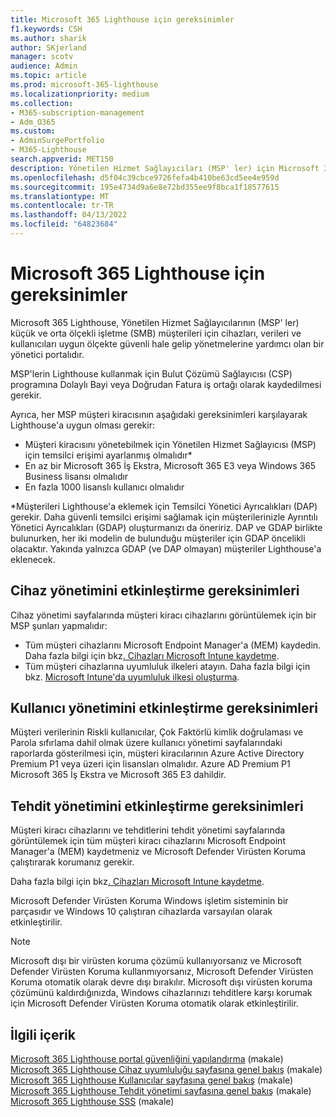 ```yaml
---
title: Microsoft 365 Lighthouse için gereksinimler
f1.keywords: CSH
ms.author: sharik
author: SKjerland
manager: scotv
audience: Admin
ms.topic: article
ms.prod: microsoft-365-lighthouse
ms.localizationpriority: medium
ms.collection:
- M365-subscription-management
- Adm_O365
ms.custom:
- AdminSurgePortfolio
- M365-Lighthouse
search.appverid: MET150
description: Yönetilen Hizmet Sağlayıcıları (MSP' ler) için Microsoft 365 Lighthouse kullanmak için gereksinimlerin listesini alın.
ms.openlocfilehash: d5f04c39cbce9726fefa4b410be63cd5ee4e959d
ms.sourcegitcommit: 195e4734d9a6e8e72bd355ee9f8bca1f18577615
ms.translationtype: MT
ms.contentlocale: tr-TR
ms.lasthandoff: 04/13/2022
ms.locfileid: "64823684"
---
```

# <a name="requirements-for-microsoft-365-lighthouse"></a>Microsoft 365 Lighthouse için gereksinimler

Microsoft 365 Lighthouse, Yönetilen Hizmet Sağlayıcılarının (MSP' ler) küçük ve orta ölçekli işletme (SMB) müşterileri için cihazları, verileri ve kullanıcıları uygun ölçekte güvenli hale gelip yönetmelerine yardımcı olan bir yönetici portalıdır.

MSP'lerin Lighthouse kullanmak için Bulut Çözümü Sağlayıcısı (CSP) programına Dolaylı Bayi veya Doğrudan Fatura iş ortağı olarak kaydedilmesi gerekir.

Ayrıca, her MSP müşteri kiracısının aşağıdaki gereksinimleri karşılayarak Lighthouse'a uygun olması gerekir:

- Müşteri kiracısını yönetebilmek için Yönetilen Hizmet Sağlayıcısı (MSP) için temsilci erişimi ayarlanmış olmalıdır*
- En az bir Microsoft 365 İş Ekstra, Microsoft 365 E3 veya Windows 365 Business lisansı olmalıdır
- En fazla 1000 lisanslı kullanıcı olmalıdır

*Müşterileri Lighthouse'a eklemek için Temsilci Yönetici Ayrıcalıkları (DAP) gerekir. Daha güvenli temsilci erişimi sağlamak için müşterilerinizle Ayrıntılı Yönetici Ayrıcalıkları (GDAP) oluşturmanızı da öneririz. DAP ve GDAP birlikte bulunurken, her iki modelin de bulunduğu müşteriler için GDAP öncelikli olacaktır. Yakında yalnızca GDAP (ve DAP olmayan) müşteriler Lighthouse'a eklenecek.

## <a name="requirements-for-enabling-device-management"></a>Cihaz yönetimini etkinleştirme gereksinimleri

Cihaz yönetimi sayfalarında müşteri kiracı cihazlarını görüntülemek için bir MSP şunları yapmalıdır:

- Tüm müşteri cihazlarını Microsoft Endpoint Manager'a (MEM) kaydedin. Daha fazla bilgi için bkz[. Cihazları Microsoft Intune kaydetme](/mem/intune/enrollment/).
- Tüm müşteri cihazlarına uyumluluk ilkeleri atayın. Daha fazla bilgi için bkz. [Microsoft Intune'da uyumluluk ilkesi oluşturma](/mem/intune/protect/create-compliance-policy).

## <a name="requirements-for-enabling-user-management"></a>Kullanıcı yönetimini etkinleştirme gereksinimleri

Müşteri verilerinin Riskli kullanıcılar, Çok Faktörlü kimlik doğrulaması ve Parola sıfırlama dahil olmak üzere kullanıcı yönetimi sayfalarındaki raporlarda gösterilmesi için, müşteri kiracılarının Azure Active Directory Premium P1 veya üzeri için lisansları olmalıdır. Azure AD Premium P1 Microsoft 365 İş Ekstra ve Microsoft 365 E3 dahildir.

## <a name="requirements-for-enabling-threat-management"></a>Tehdit yönetimini etkinleştirme gereksinimleri

Müşteri kiracı cihazlarını ve tehditlerini tehdit yönetimi sayfalarında görüntülemek için tüm müşteri kiracı cihazlarını Microsoft Endpoint Manager'a (MEM) kaydetmeniz ve Microsoft Defender Virüsten Koruma çalıştırarak korumanız gerekir.

Daha fazla bilgi için bkz[. Cihazları Microsoft Intune kaydetme](/mem/intune/enrollment/).

Microsoft Defender Virüsten Koruma Windows işletim sisteminin bir parçasıdır ve Windows 10 çalıştıran cihazlarda varsayılan olarak etkinleştirilir.

> [!NOTE]
> Microsoft dışı bir virüsten koruma çözümü kullanıyorsanız ve Microsoft Defender Virüsten Koruma kullanmıyorsanız, Microsoft Defender Virüsten Koruma otomatik olarak devre dışı bırakılır. Microsoft dışı virüsten koruma çözümünü kaldırdığınızda, Windows cihazlarınızı tehditlere karşı korumak için Microsoft Defender Virüsten Koruma otomatik olarak etkinleştirilir.

## <a name="related-content"></a>İlgili içerik

[Microsoft 365 Lighthouse portal güvenliğini yapılandırma](m365-lighthouse-configure-portal-security.md) (makale)\
[Microsoft 365 Lighthouse Cihaz uyumluluğu sayfasına genel bakış](m365-lighthouse-device-compliance-page-overview.md) (makale)\
[Microsoft 365 Lighthouse Kullanıcılar sayfasına genel bakış](m365-lighthouse-users-page-overview.md) (makale)\
[Microsoft 365 Lighthouse Tehdit yönetimi sayfasına genel bakış](m365-lighthouse-threat-management-page-overview.md) (makale)\
[Microsoft 365 Lighthouse SSS](m365-lighthouse-faq.yml) (makale)
